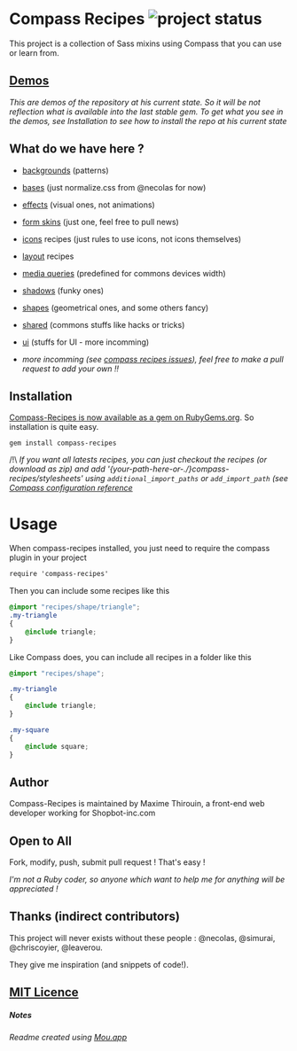 # Compass Recipes ![project status](http://stillmaintained.com/MoOx/compass-recipes.png) #

This project is a collection of Sass mixins using Compass that you can use or learn from.

## [Demos](http://moox.github.com/compass-recipes/)

*This are demos of the repository at his current state. So it will be not reflection what is available into the last stable gem. To get what you see in the demos, see Installation to see how to install the repo at his current state*

## What do we have here ?

* [backgrounds](http://moox.github.com/compass-recipes/recipes/background/) (patterns)
* [bases](http://moox.github.com/compass-recipes/recipes/base/) (just normalize.css from @necolas for now)
* [effects](http://moox.github.com/compass-recipes/recipes/effect/) (visual ones, not animations)
* [form skins](http://moox.github.com/compass-recipes/recipes/form/skin/) (just one, feel free to pull news)
* [icons](http://moox.github.com/compass-recipes/recipes/icon) recipes (just rules to use icons, not icons themselves)
* [layout](http://moox.github.com/compass-recipes/recipes/layout) recipes
* [media queries](http://moox.github.com/compass-recipes/recipes/media-queries) (predefined for commons devices width)
* [shadows](http://moox.github.com/compass-recipes/recipes/shadow/) (funky ones)
* [shapes](http://moox.github.com/compass-recipes/recipes/shape/) (geometrical ones, and some others fancy)
* [shared](http://moox.github.com/compass-recipes/recipes/shared/) (commons stuffs like hacks or tricks)
* [ui](http://moox.github.com/compass-recipes/recipes/ui/) (stuffs for UI - more incomming)

* *more incomming (see [compass recipes issues](/MoOx/compass-recipes/issues)), feel free to make a pull request to add your own !!*

## Installation

[Compass-Recipes is now available as a gem on RubyGems.org](https://rubygems.org/gems/compass-recipes). So installation is quite easy.

```shell
gem install compass-recipes
```

/!\ *If you want all latests recipes, you can just checkout the recipes (or download as zip) and add '{your-path-here-or-./}compass-recipes/stylesheets' using `additional_import_paths` or `add_import_path` (see [Compass configuration reference](http://compass-style.org/help/tutorials/configuration-reference/)*

# Usage

When compass-recipes installed, you just need to require the compass plugin in your project

```css
require 'compass-recipes'
```

Then you can include some recipes like this

```css
@import "recipes/shape/triangle";
.my-triangle
{
    @include triangle;
}
```

Like Compass does, you can include all recipes in a folder like this

```css
@import "recipes/shape";

.my-triangle
{
    @include triangle;
}

.my-square
{
    @include square;
}
```

## Author
 
Compass-Recipes is maintained by Maxime Thirouin, a front-end web developer working for Shopbot-inc.com

## Open to All
Fork, modify, push, submit pull request ! That's easy !

*I'm not a Ruby coder, so anyone which want to help me for anything will be appreciated !*

## Thanks (indirect contributors)

This project will never exists without these people : @necolas, @simurai, @chriscoyier, @leaverou.

They give me inspiration (and snippets of code!).

## [MIT Licence](http://moox.mit-license.org/)

##### Notes
*Readme created using [Mou.app](http://mouapp.com/)*